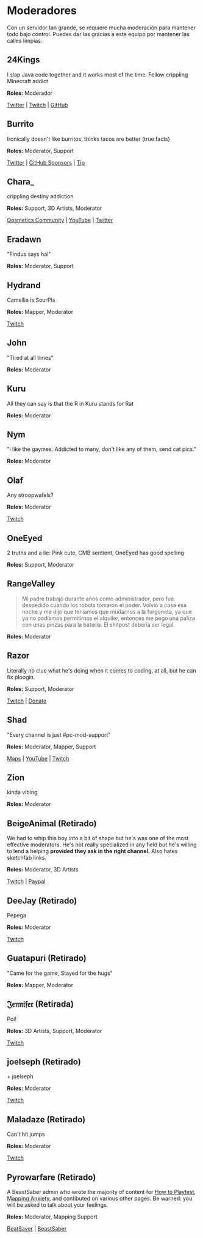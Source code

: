 # Moderadores
Con un servidor tan grande, se requiere mucha moderación para mantener todo bajo control. Puedes dar las gracias a este equipo por mantener las calles limpias.

## 24Kings
I slap Java code together and it works most of the time. Fellow crippling Minecraft addict

**Roles:** Moderador

[Twitter](https://twitter.com/24Kings_Rock) | [Twitch](https://twitch.tv/24Kings) | [GitHub](https://github.com/The24Kings)

## Burrito
Ironically doesn't like burritos, thinks tacos are better (true facts)

**Roles:** Moderator, Support

[Twitter](https://twitter.com/BurritoSOFTWARE) | [GitHub Sponsors](https://github.com/sponsors/burritosoftware) | [Tip](https://streamelements.com/burritosoft/tip)

## Chara_
crippling destiny addiction

**Roles:** Support, 3D Artists, Moderator

[Qosmetics Community](https://discord.gg/qosmetics) | [YouTube](https://www.youtube.com/c/CharaHere) | [Twitter](https://twitter.com/ItsCharaHere)

## Eradawn
"Findus says hai"

**Roles:** Moderator, Support

## Hydrand
Camellia is SourPls

**Roles:** Mapper, Moderator

[Twitch](https://www.twitch.tv/hydrandvr)

## John
"Tired at all times"

**Roles:** Moderator

## Kuru
All they can say is that the R in Kuru stands for Rat

**Roles:** Moderator

## Nym
"i like the gaymes. Addicted to many, don't like any of them, send cat pics."

**Roles:** Moderator

## Olaf
Any stroopwafels?

**Roles:** Moderator

[Twitch](https://twitch.tv/olafstad)

## OneEyed
2 truths and a lie: Pink cute, CMB sentient, OneEyed has good spelling

**Roles:** Support, Moderator

## RangeValley
> Mi padre trabajó durante años como administrador, pero fue despedido cuando los robots tomaron el poder. Volvió a casa esa noche y me dijo que teníamos que mudarnos a la furgoneta, ya que ya no podíamos permitirnos el alquiler, entonces me pego una paliza con unas pinzas para la bateria. El shitpost deberia ser legal.

**Roles:** Moderator

## Razor
Literally no clue what he's doing when it comes to coding, at all, but he can fix ploogin.

**Roles:** Support, Moderator

[Twitch](https://www.twitch.tv/sarpest_razor) | [Donate](https://streamelements.com/sarpest_razor/tip)

## Shad
"Every channel is just #pc-mod-support"

**Roles:** Moderator, Mapper, Support

[Maps](https://beatsaver.com/uploader/5cff0b7498cc5a672c850a45) | [YouTube](https://www.youtube.com/channel/UCLiwd2iGUDl2kvw8FM2qwFQ) | [Twitch](https://www.twitch.tv/shadlive)

## Zion
kinda vibing

**Roles:** Moderator

## BeigeAnimal (Retirado)
We had to whip this boy into a bit of shape but he's was one of the most effective moderators. He's not really specialized in any field but he's willing to lend a helping **provided they ask in the right channel.** Also hates sketchfab links.

**Roles:** Moderator, 3D Artists

[Twitch](https://www.twitch.tv/beigeanimaltv) | [Paypal](https://paypal.me/beigeanimal)

## DeeJay (Retirado)
Pepega

**Roles:** Moderator

[Twitch](https://www.twitch.tv/deejayvr)

## Guatapuri (Retirado)
"Came for the game, Stayed for the hugs"

**Roles:** Mapper, Moderator

## 𝔍𝔢𝔫𝔫𝔦𝔣𝔢𝔯 (Retirada)
Poi!

**Roles:** 3D Artists, Support, Moderator

[Twitch](https://www.twitch.tv/br3uker)

## joelseph (Retirado)
\+ joelseph

**Roles:** Moderator

[Twitch](https://www.twitch.tv/tehjoelseph)

## Maladaze (Retirado)
Can't hit jumps

**Roles:** Moderator

[Twitch](https://www.twitch.tv/infjager)

## Pyrowarfare (Retirado)
A BeastSaber admin who wrote the majority of content for [How to Playtest](./how-to-testplay.md), [Mapping Anxiety](./mapping-anxiety.md), and contibuted on various other pages. Be warned: you will be asked to talk about your feelings.

**Roles:** Moderator, Mapping Support

[BeatSaver](https://beatsaver.com/uploader/5e99c7df3f476a0006596cdf) | [BeastSaber](https://bsaber.com/members/pyrowarfare/)
